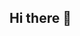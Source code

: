 ## Hi there 👋

<ing src="https://github.com/RayMcAllen/RayMcAllen/blob/main/unnamed.jpg" alt="The Unlimited" width="600">
